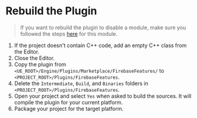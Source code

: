 # Rebuild the Plugin

> If you want to rebuild the plugin to disable a module, make sure you followed the steps [here](https://pandoa.github.io/FirebaseFeatures/#/installation?id=removing-all-the-code-for-a-module-advanced) for this module.

1. If the project doesn't contain C++ code, add an empty C++ class from the Editor.
2. Close the Editor.
3. Copy the plugin from `<UE_ROOT>/Engine/Plugins/Marketplace/FirebaseFeatures/` to `<PROJECT_ROOT>/Plugins/FirebaseFeatures`.
4. Delete the `Intermediate`, `Build`, and `Binaries` folders in `<PROJECT_ROOT>/Plugins/FirebaseFeatures`.
5. Open your project and select `Yes` when asked to build the sources. It will compile the plugin for your current platform.
6. Package your project for the target platform.


